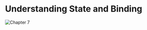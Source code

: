# Understanding State and Binding
![Chapter 7](https://github.com/user-attachments/assets/45a873bf-4ae5-426a-b282-3eaad112ebc2)
